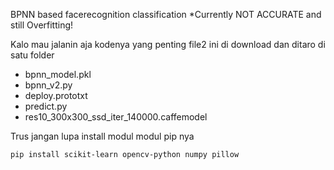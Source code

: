 BPNN based facerecognition classification
*Currently NOT ACCURATE and still Overfitting!

Kalo mau jalanin aja kodenya yang penting file2 ini di download dan ditaro di satu folder

 - bpnn_model.pkl  
 - bpnn_v2.py  
 - deploy.prototxt 
 - predict.py
 - res10_300x300_ssd_iter_140000.caffemodel

Trus jangan lupa install modul modul pip nya

    pip install scikit-learn opencv-python numpy pillow
